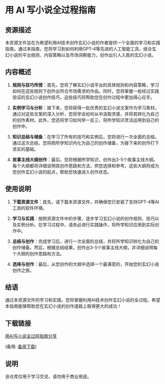 # 用 AI 写小说全过程指南

## 资源描述

本资源文件旨在为希望利用AI技术创作玄幻小说的作者提供一个全面的学习和实践指南。通过本指南，您将学习到如何利用GPT-4等先进的人工智能工具，结合玄幻小说的平台规则、内容策略以及市场洞察能力，创作出引人入胜的玄幻小说。

## 内容概述

1. **规则与技巧传授**：首先，您将了解玄幻小说平台的具体规则和内容策略，学习如何在这些规则下创作出符合市场需求的作品。同时，您将掌握一些经过实践验证的玄幻小说创作技巧，这些技巧将帮助您在创作过程中更加得心应手。

2. **实例学习与分析**：接下来，您将获得一批优秀的玄幻小说文案作为学习素材。通过对这些文案的深入分析，您将学会如何从中汲取灵感，并将其转化为自己的创作素材。此外，您还将学习如何举一反三，将所学知识灵活运用到自己的创作中。

3. **知识总结与储备**：在学习了所有的技巧和实例后，您将进行一次全面的总结。通过这次总结，您将把所学知识内化为自己的创作储备，为接下来的创作打下坚实的基础。

4. **故事主线大纲创作**：最后，您将根据所学知识，创作出3-5个故事主线大纲。每个大纲都将详细说明其创作思路和方法，供您选择和参考。这些大纲将成为您创作玄幻小说的起点，帮助您快速进入创作状态。

## 使用说明

1. **下载资源文件**：首先，请下载本资源文件，并确保您已安装了支持GPT-4等AI工具的软件环境。

2. **学习与实践**：按照资源文件中的步骤，逐步学习玄幻小说的创作规则、技巧以及实例分析。在学习过程中，请务必进行实践操作，将所学知识应用到实际创作中。

3. **总结与创作**：完成学习后，进行一次全面的总结，并将所学知识转化为自己的创作储备。然后，根据总结结果，创作出3-5个故事主线大纲，并详细说明每个大纲的创作思路和方法。

4. **选择与创作**：最后，从您创作的大纲中选择一个最满意的，开始您的玄幻小说创作之旅。

## 结语

通过本资源文件的学习和实践，您将掌握利用AI技术创作玄幻小说的全过程。希望本指南能够帮助您在玄幻小说的创作道路上取得更大的成功！

## 下载链接
[用AI写小说全过程指南分享](https://pan.quark.cn/s/94f643c3f2ff) 

(备用: [备用下载](https://pan.baidu.com/s/1yN-YCM_HRLzOtyIMkd_X8w?pwd=1234))

## 说明

该仓库仅用于学习交流，请勿用于商业用途。

